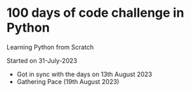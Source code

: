 <h1>100 days of code challenge in Python</h1>
Learning Python from Scratch

Started on 31-July-2023
<ul>
    <li>Got in sync with the days on 13th August 2023</li>
    <li>Gathering Pace (19th August 2023)</li>
</ul>
